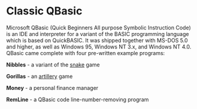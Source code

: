 # Classic QBasic
Microsoft QBasic (Quick Beginners All purpose Symbolic Instruction Code) is an IDE and interpreter for a variant of the BASIC programming language which is based on QuickBASIC.
It was shipped together with MS-DOS 5.0 and higher, as well as Windows 95, Windows NT 3.x, and Windows NT 4.0.
QBasic came complete with four pre-written example programs:

**Nibbles** - a variant of the [snake](https://en.wikipedia.org/wiki/Snake_(video_game_genre)) game

**Gorillas** - an [artillery](https://en.wikipedia.org/wiki/Artillery_game) game

**Money** - a personal finance manager

**RemLine** - a QBasic code line-number-removing program
